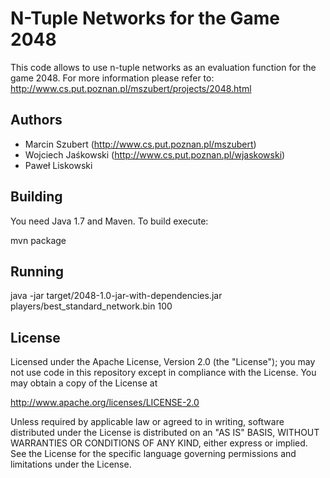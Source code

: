 N-Tuple Networks for the Game 2048 
==============================

This code allows to use n-tuple networks as an evaluation function for the game 2048.
For more information please refer to: <http://www.cs.put.poznan.pl/mszubert/projects/2048.html>

Authors
-------
* Marcin Szubert (<http://www.cs.put.poznan.pl/mszubert>)
* Wojciech Jaśkowski (<http://www.cs.put.poznan.pl/wjaskowski>)
* Paweł Liskowski


Building
--------
You need Java 1.7 and Maven. To build execute:

mvn package


Running
-------

java -jar target/2048-1.0-jar-with-dependencies.jar players/best_standard_network.bin 100


License
-------
Licensed under the Apache License, Version 2.0 (the "License");
you may not use code in this repository except in compliance with 
the License. You may obtain a copy of the License at

http://www.apache.org/licenses/LICENSE-2.0

Unless required by applicable law or agreed to in writing, software
distributed under the License is distributed on an "AS IS" BASIS,
WITHOUT WARRANTIES OR CONDITIONS OF ANY KIND, either express or implied.
See the License for the specific language governing permissions and
limitations under the License.
